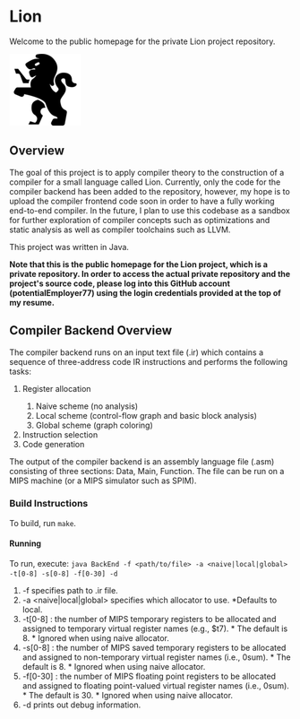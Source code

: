# Lion
Welcome to the public homepage for the private Lion project repository.

![OsMowSis_example](Documentation/GitHubImages/lion-resize25.png)

## Overview
The goal of this project is to apply compiler theory to the construction of a compiler for a small language called Lion. Currently, only the code for the compiler backend has been added to the repository, however, my hope is to upload the compiler frontend code soon in order to have a fully working end-to-end compiler. In the future, I plan to use this codebase as a sandbox for further exploration of compiler concepts such as optimizations and static analysis as well as compiler toolchains such as LLVM.

This project was written in Java.

<strong>Note that this is the public homepage for the Lion project, which is a private repository. In order to access the actual private repository and the project's source code, please log into this GitHub account (potentialEmployer77) using the login credentials provided at the top of my resume.</strong>

## Compiler Backend Overview

The compiler backend runs on an input text file (.ir) which contains a sequence of three-address code IR instructions and performs the following tasks:

<ol>
  <li>Register allocation</li>
  <ol>
    <li>Naive scheme (no analysis)</li>
    <li>Local scheme (control-flow graph and basic block analysis)</li>
    <li>Global scheme (graph coloring)</li>
  </ol>
  <li>Instruction selection</li>
  <li>Code generation</li>
</ol>

The output of the compiler backend is an assembly language file (.asm) consisting of three sections: Data, Main, Function. The file can be run on a MIPS machine (or a MIPS simulator such as SPIM).

### Build Instructions

To build, run `make`.

#### Running

To run, execute:
`java BackEnd -f <path/to/file> -a <naive|local|global> -t[0-8] -s[0-8] -f[0-30] -d`
  1. -f <filename> specifies path to .ir file.
  2. -a <naive|local|global> specifies which allocator to use. 
    *Defaults to local.
  3. -t[0-8] : the number of MIPS temporary registers to be allocated and  assigned to temporary virtual register names (e.g., $t7). 
    * The default is 8. 
    * Ignored when using naive allocator.
  4. -s[0-8] : the number of MIPS saved temporary registers to be allocated and assigned to non-temporary virtual register names (i.e., 0sum). 
    * The default is 8. 
    * Ignored when using naive allocator.
  5. -f[0-30] : the number of MIPS floating point registers to be allocated and assigned to floating point-valued virtual register names (i.e., 0sum). 
    * The default is 30. 
    * Ignored when using naive allocator.
  6. -d prints out debug information.
